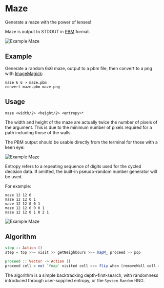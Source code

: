 # Maze

Generate a maze with the power of lenses!

Maze is output to STDOUT in [PBM](http://en.wikipedia.org/wiki/Netpbm_format) format.

<img src="https://raw.github.com/sordina/Maze/master/images/maze.png" alt="Example Maze" />

## Example

Generate a random 6x6 maze, output to a pbm file, then convert to a png with [ImageMagick](http://www.imagemagick.org/script/index.php):

    maze 6 6 > maze.pbm
    convert maze.pbm maze.png

## Usage

    maze <width/2> <height/2> <entropy>*

The width and height of the maze are actually twice the number of pixels of the argument.
This is due to the minimum number of pixels required for a path including those of the walls.

The PBM output should be usable directly from the terminal for those with a keen eye:

<img src="https://raw.github.com/sordina/Maze/master/images/maze_pbm.png" alt="Example Maze" />

Entropy refers to a repeating sequence of digits used for the cycled decision data.
If omitted, the built-in pseudo-random number generator will be used.

For example:

    maze 12 12 0
    maze 12 12 0 1
    maze 12 12 0 0 1
    maze 12 12 0 0 0 1
    maze 12 12 0 1 0 2 1

<img src="https://raw.github.com/sordina/Maze/master/images/maze_entropy.png" alt="Example Maze" />

## Algorithm

```haskell
step :: Action ()
step = top >>= visit >> getNeighbours >>= mapM_ proceed >> pop

proceed :: Vector -> Action ()
proceed cell = not `fmap` visited cell >>= flip when (removeWall cell >> push cell >> step)
```

The algorithm is a simple backtracking depth-first-search, with randomness introduced through
user-supplied entropy, or the `System.Random` RNG.
